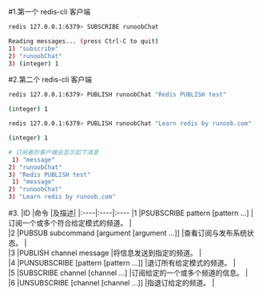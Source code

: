 #1.第一个 redis-cli 客户端

```bash
redis 127.0.0.1:6379> SUBSCRIBE runoobChat

Reading messages... (press Ctrl-C to quit)
1) "subscribe"
2) "runoobChat"
3) (integer) 1
```

#2.第二个 redis-cli 客户端

```bash
redis 127.0.0.1:6379> PUBLISH runoobChat "Redis PUBLISH test"

(integer) 1

redis 127.0.0.1:6379> PUBLISH runoobChat "Learn redis by runoob.com"

(integer) 1

# 订阅者的客户端会显示如下消息
 1) "message"
2) "runoobChat"
3) "Redis PUBLISH test"
 1) "message"
2) "runoobChat"
3) "Learn redis by runoob.com"
```

#3.
|ID   |命令   |及描述|
|:----|:----|:----
|1	|PSUBSCRIBE pattern [pattern ...]            |订阅一个或多个符合给定模式的频道。   |   
|2	|PUBSUB subcommand [argument [argument ...]] |查看订阅与发布系统状态。        |   
|3	|PUBLISH channel message                     |将信息发送到指定的频道。        |   
|4	|PUNSUBSCRIBE [pattern [pattern ...]]        |退订所有给定模式的频道。        |   
|5	|SUBSCRIBE channel [channel ...]             |订阅给定的一个或多个频道的信息。    |   
|6	|UNSUBSCRIBE [channel [channel ...]]         |指退订给定的频道。           |   
                                                                          
                                                                          
                                                                          
                                                                          
